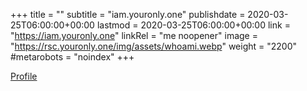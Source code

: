 +++
title = ""
subtitle = "iam.youronly.one"
publishdate = 2020-03-25T06:00:00+00:00
lastmod = 2020-03-25T06:00:00+00:00
link = "https://iam.youronly.one"
linkRel = "me noopener"
image = "https://rsc.youronly.one/img/assets/whoami.webp"
weight = "2200"
#metarobots = "noindex"
+++

[Profile](https://iam.youronly.one "Profile")
